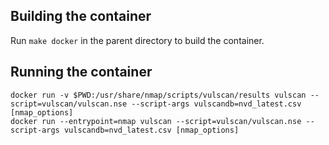 ## Building the container

Run `make docker` in the parent directory to build the container.

## Running the container

`docker run -v $PWD:/usr/share/nmap/scripts/vulscan/results vulscan --script=vulscan/vulscan.nse --script-args vulscandb=nvd_latest.csv [nmap_options]`  
`docker run --entrypoint=nmap vulscan --script=vulscan/vulscan.nse --script-args vulscandb=nvd_latest.csv [nmap_options]`  
